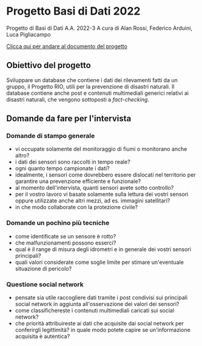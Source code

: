 # Progetto Basi di Dati 2022
Progetto di Basi di Dati A.A. 2022-3
A cura di Alan Rossi, Federico Arduini, Luca Pigliacampo

[Clicca qui per andare al documento del progetto](https://univpm-my.sharepoint.com/:w:/r/personal/s1098699_studenti_univpm_it/_layouts/15/Doc.aspx?sourcedoc=%7B78571a59-adba-4810-b746-d073e6327bdb%7D&action=edit&wdPid=100ae54b)

## Obiettivo del progetto
Sviluppare un database che contiene i dati dei rilevamenti fatti da un gruppo, il Progetto RIO, utili per la prevenzione di disastri naturali. Il database contiene anche post e contenuti multimediali generici relativi ai disastri naturali, che vengono sottoposti a *fact-checking*.

## Domande da fare per l'intervista
### Domande di stampo generale
- vi occupate solamente del monitoraggio di fiumi o monitorano anche altro?
- i dati dei sensori sono raccolti in tempo reale?
- ogni quanto tempo campionate i dati?
- idealmente, i sensori come dovrebbero essere dislocati nel territorio per garantire una prevenzione efficiente e funzionale?
- al momento dell'intervista, quanti sensori avete sotto controllo?
- per il vostro lavoro vi basate solamente sulla lettura dei vostri sensori oppure utilizzate anche altri mezzi, ad es. immagini satellitari?
- in che modo collaborate con la protezione civile?

### Domande un pochino più tecniche
- come identificate se un sensore è rotto?
- che malfunzionamenti possono esserci?
- qual è il range di misura degli idrometri e in generale dei vostri sensori principali?
- quali valori considerate come soglie limite per stimare un'eventuale situazione di pericolo?

### Questione social network
- pensate sia utile raccogliere dati tramite i post condivisi sui principali social network in aggiunta all'osservazione dei valori dei sensori?
- come classifichereste i contenuti multimediali caricati sui social network?
- che priorità attribuireste ai dati che acquisite dai social network per conferirgli legittimità? in quale modo potete capire se un'informazione acquisita è autentica?
